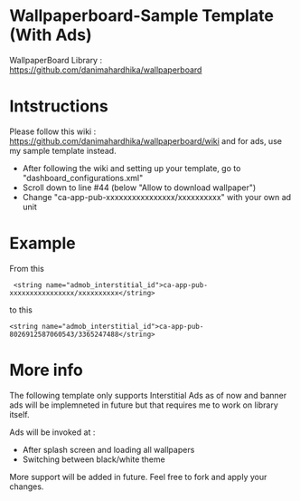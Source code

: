 # Wallpaperboard-Sample Template (With Ads)

WallpaperBoard Library : https://github.com/danimahardhika/wallpaperboard

# Intstructions
Please follow this wiki : https://github.com/danimahardhika/wallpaperboard/wiki and for ads, use my sample template instead.

- After following the wiki and setting up your template, go to "dashboard_configurations.xml"
- Scroll down to line #44 (below "Allow to download wallpaper")
- Change "ca-app-pub-xxxxxxxxxxxxxxxx/xxxxxxxxxx" with your own ad unit

# Example 

From this
```
 <string name="admob_interstitial_id">ca-app-pub-xxxxxxxxxxxxxxxx/xxxxxxxxxx</string>
 ```
 to this
  ```
 <string name="admob_interstitial_id">ca-app-pub-8026912587060543/3365247488</string>
 ```
 
 # More info
 
The following template only supports Interstitial Ads as of now and banner ads will be implemneted in future but that requires me to work on library itself.

Ads will be invoked at :
- After splash screen and loading all wallpapers 
- Switching between black/white theme 

More support will be added in future.
Feel free to fork and apply your changes.

